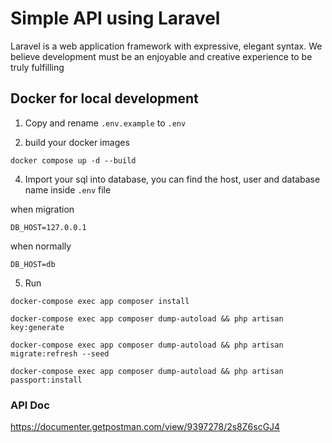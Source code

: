 # Simple API using Laravel

Laravel is a web application framework with expressive, elegant syntax. We believe development must be an enjoyable and creative experience to be truly fulfilling

## Docker for local development

1. Copy and rename `.env.example` to `.env`

2. build your docker images

```
docker compose up -d --build
```

4. Import your sql into database, you can find the host, user and database name inside `.env` file

when migration

```
DB_HOST=127.0.0.1
```

when normally

```
DB_HOST=db
```

5. Run

```
docker-compose exec app composer install
```

```
docker-compose exec app composer dump-autoload && php artisan key:generate
```

```
docker-compose exec app composer dump-autoload && php artisan migrate:refresh --seed
```

```
docker-compose exec app composer dump-autoload && php artisan passport:install
```

### API Doc

https://documenter.getpostman.com/view/9397278/2s8Z6scGJ4
